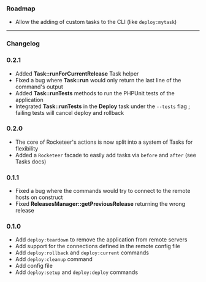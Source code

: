 ### Roadmap

- Allow the adding of custom tasks to the CLI (like `deploy:mytask`)

------------

### Changelog

### 0.2.1

- Added **Task::runForCurrentRelease** Task helper
- Fixed a bug where **Task::run** would only return the last line of the command's output
- Added **Task::runTests** methods to run the PHPUnit tests of the application
- Integrated **Task::runTests** in the **Deploy** task under the `--tests` flag ; failing tests will cancel deploy and rollback

### 0.2.0

- The core of Rocketeer's actions is now split into a system of Tasks for flexibility
- Added a `Rocketeer` facade to easily add tasks via `before` and `after` (see Tasks docs)

### 0.1.1

- Fixed a bug where the commands would try to connect to the remote hosts on construct
- Fixed **ReleasesManager::getPreviousRelease** returning the wrong release

### 0.1.0

- Add `deploy:teardown` to remove the application from remote servers
- Add support for the connections defined in the remote config file
- Add `deploy:rollback` and `deploy:current` commands
- Add `deploy:cleanup` command
- Add config file
- Add `deploy:setup` and `deploy:deploy` commands